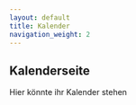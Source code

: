 ```yaml
---
layout: default
title: Kalender
navigation_weight: 2
---
```

## Kalenderseite

Hier könnte ihr Kalender stehen
